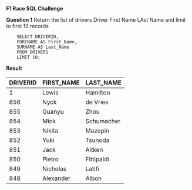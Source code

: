 **F1 Race SQL Challenge**

**Question 1**
Return the list of drivers Driver First Name LAst Name and limit to first 10 records

		SELECT DRIVERID,
		FORENAME AS First_Name,
		SURNAME AS Last_Name
		FROM DRIVERS
		LIMIT 10;
  
  **Result**
  
|DRIVERID|FIRST_NAME|LAST_NAME |
|--------|----------|----------|
|1       |Lewis     |Hamilton  |
|856     |Nyck      |de Vries  |
|855     |Guanyu    |Zhou      |
|854     |Mick      |Schumacher|
|853     |Nikita    |Mazepin   |
|852     |Yuki      |Tsunoda   |
|851     |Jack      |Aitken    |
|850     |Pietro    |Fittipaldi|
|849     |Nicholas  |Latifi    |
|848     |Alexander |Albon     |

